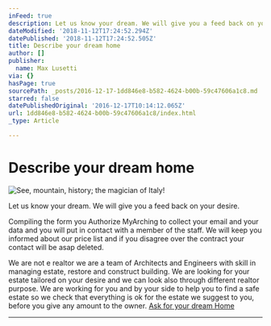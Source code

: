 ```yaml
---
inFeed: true
description: Let us know your dream. We will give you a feed back on your desire.
dateModified: '2018-11-12T17:24:52.294Z'
datePublished: '2018-11-12T17:24:52.505Z'
title: Describe your dream home
author: []
publisher:
  name: Max Lusetti
via: {}
hasPage: true
sourcePath: _posts/2016-12-17-1dd846e8-b582-4624-b00b-59c47606a1c8.md
starred: false
datePublishedOriginal: '2016-12-17T10:14:12.065Z'
url: 1dd846e8-b582-4624-b00b-59c47606a1c8/index.html
_type: Article

---
```

# Describe your dream home
![See, mountain, history; the magician of Italy!](https://s3-us-west-2.amazonaws.com/the-grid-img/p/f6c6e3a90257799c03beda8d75cc6f58b2549c9e.jpg)

Let us know your dream. We will give you a feed back on your desire.

Compiling the form you Authorize MyArching to collect your email and your data and you will put in contact with a member of the staff. We will keep you informed about our price list and if you disagree over the contract your contact will be asap deleted.

We are not e realtor we are a team of Architects and Engineers with skill in managing estate, restore and construct building. We are looking for your estate tailored on your desire and we can look also through different realtor purpose. We are working for you and by your side to help you to find a safe estate so we check that everything is ok for the estate we suggest to you, before you give any amount to the owner.
[Ask for your dream Home][0]

---



[0]: https://goo.gl/forms/Omit3573M7AD6XGC2